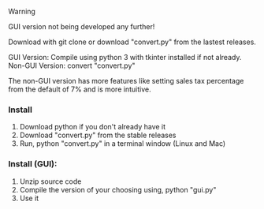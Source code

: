 > [!WARNING]
> GUI version not being developed any further!

Download with git clone or download "convert.py" from the lastest releases.

GUI Version: Compile using python 3 with tkinter installed if not already.
Non-GUI Version: convert "convert.py"

The non-GUI version has more features like setting sales tax percentage from the default of 7% and is more intuitive.

### Install
1. Download python if you don't already have it
2. Download "convert.py" from the stable releases
3. Run, python "convert.py" in a terminal window (Linux and Mac)

### Install (GUI):
1. Unzip source code
2. Compile the version of your choosing using, python "gui.py"
3. Use it
